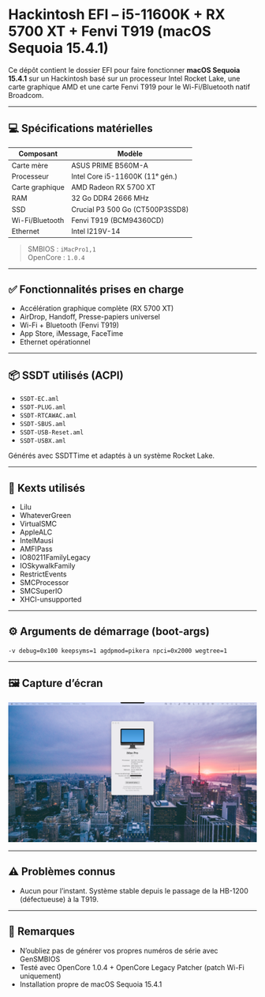 # Hackintosh EFI – i5-11600K + RX 5700 XT + Fenvi T919 (macOS Sequoia 15.4.1)

Ce dépôt contient le dossier EFI pour faire fonctionner **macOS Sequoia 15.4.1** sur un Hackintosh basé sur un processeur Intel Rocket Lake, une carte graphique AMD et une carte Fenvi T919 pour le Wi-Fi/Bluetooth natif Broadcom.

---

## 💻 Spécifications matérielles

| Composant         | Modèle                           |
|-------------------|----------------------------------|
| Carte mère        | ASUS PRIME B560M-A               |
| Processeur        | Intel Core i5-11600K (11ᵉ gén.)  |
| Carte graphique   | AMD Radeon RX 5700 XT            |
| RAM               | 32 Go DDR4 2666 MHz              |
| SSD               | Crucial P3 500 Go (CT500P3SSD8)  |
| Wi-Fi/Bluetooth   | Fenvi T919 (BCM94360CD)          |
| Ethernet          | Intel I219V-14                   |

> SMBIOS : `iMacPro1,1`  
> OpenCore : `1.0.4`

---

## ✅ Fonctionnalités prises en charge

- Accélération graphique complète (RX 5700 XT)
- AirDrop, Handoff, Presse-papiers universel
- Wi-Fi + Bluetooth (Fenvi T919)
- App Store, iMessage, FaceTime
- Ethernet opérationnel

---

## 📦 SSDT utilisés (ACPI)

- `SSDT-EC.aml`
- `SSDT-PLUG.aml`
- `SSDT-RTCAWAC.aml`
- `SSDT-SBUS.aml`
- `SSDT-USB-Reset.aml`
- `SSDT-USBX.aml`

Générés avec SSDTTime et adaptés à un système Rocket Lake.

---

## 🧩 Kexts utilisés

- Lilu  
- WhateverGreen  
- VirtualSMC  
- AppleALC  
- IntelMausi   
- AMFIPass  
- IO80211FamilyLegacy  
- IOSkywalkFamily  
- RestrictEvents  
- SMCProcessor  
- SMCSuperIO 
- XHCI-unsupported

---

## ⚙️ Arguments de démarrage (boot-args)

```
-v debug=0x100 keepsyms=1 agdpmod=pikera npci=0x2000 wegtree=1
```

---

## 🖼️ Capture d’écran

![macOS Desktop](https://github.com/fabienmillet/Hackintosh-EFI-i5-11600K-RX5700XT/blob/main/screenshot.png?raw=true)

---

## ⚠️ Problèmes connus

- Aucun pour l’instant. Système stable depuis le passage de la HB-1200 (défectueuse) à la T919.

---

## 📄 Remarques

- N’oubliez pas de générer vos propres numéros de série avec GenSMBIOS
- Testé avec OpenCore 1.0.4 + OpenCore Legacy Patcher (patch Wi-Fi uniquement)
- Installation propre de macOS Sequoia 15.4.1
